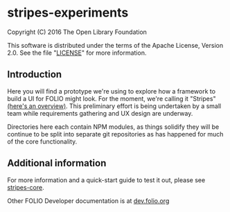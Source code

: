 # stripes-experiments

Copyright (C) 2016 The Open Library Foundation

This software is distributed under the terms of the Apache License,
Version 2.0. See the file "[LICENSE](LICENSE)" for more information.

## Introduction

Here you will find a prototype we're using to explore how a framework to build a UI for FOLIO might look. For the moment, we're calling it "Stripes" [(here's an overview)](https://github.com/folio-org/stripes-core/doc/overview.md). This preliminary effort is being undertaken by a small team while requirements gathering and UX design are underway.

Directories here each contain NPM modules, as things solidify they will be continue to be split into separate git repositories as has happened for much of the core functionality.

## Additional information

For more information and a quick-start guide to test it out, please see [stripes-core](https://github.com/folio-org/stripes-core).

Other FOLIO Developer documentation is at [dev.folio.org](http://dev.folio.org/)
